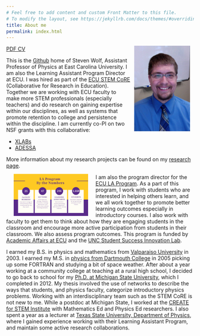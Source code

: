 ```yaml
---
# Feel free to add content and custom Front Matter to this file.
# To modify the layout, see https://jekyllrb.com/docs/themes/#overriding-theme-defaults
title: About me
permalink: index.html
---
```


<img src="./images/swolfHeadVert.jpg" width="150" alt="Head Shot" align="right" style="padding 10px;" hspace="10"/>

[PDF CV](./files/swolfCV.pdf)

This is the [Github](github.com) home of Steven Wolf, Assistant Professor of Physics at East Carolina University.  I am also the Learning Assistant Program Director at ECU.  I was hired as part of the [ECU STEM CoRE](https://stemcore.ecu.edu) (Collaborative for Research in Education).  Together we are working with ECU faculty to make more STEM professionals (especially teachers) and do research on gaining expertise within our disciplines, as well as systems that promote retention to college and persistence within the discipline.  I am currently co-PI on two NSF grants with this collaborative:
- [XLABs](https://stemcore.ecu.edu/2019/03/26/xlabs/)
- [ADESSA](https://stemcore.ecu.edu/2019/03/25/adessa/)

More information about my research projects can be found on my [research page](research.html).

[<img src="./figure/LA-Program-By-the-Numbers_Spring-2020-1.jpg" width="200" alt="LA Program Stats" align="left" style="padding 5px;" hspace="20"/>](https://laprogram.ecu.edu/)

I am also the program director for the [ECU LA Program](https://laprogram.ecu.edu/).  As a part of this program, I work with students who are interested in helping others learn, and we all work together to promote better learning outcomes especially in introductory courses.  I also work with faculty to get them to think about how they are engaging students in the classroom and encourage more active participation from students in their classroom.  We also assess program outcomes.  This program is funded by [Academic Affairs at ECU](https://www.ecu.edu/cs-acad/aa/) and the [UNC Student Success Innovation Lab](https://www.northcarolina.edu/research-initiatives/student-success-innovation-lab-ssil).

I earned my B.S. in physics and mathematics from [Valparaiso University](https://www.valpo.edu/physics-astronomy/) in 2003.  I earned my M.S. in [physics from Dartmouth College](https://physics.dartmouth.edu/) in 2005 picking up some FORTRAN and studying a bit of space weather.  After about a year working at a community college at teaching at a rural high school, I decided to go back to school for my [Ph.D. at Michigan State University](https://www.pa.msu.edu/), which I completed in 2012.  My thesis involved the use of networks to describe the ways that students, and physics faculty, categorize introductory physics problems.  Working with an interdisciplinary team such as the STEM CoRE is not new to me.  While a postdoc at Michigan State, I worked at the [CREATE for STEM Institute](http://create4stem.msu.edu) with Mathematics Ed and Physics Ed researchers.  I also spent a year as a lecturer at [Texas State University, Department of Physics](https://www.txstate.edu/physics/), where I gained experience working with their Learning Assistant Program, and maintain some active research collaborations.
